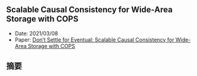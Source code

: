 ## Scalable Causal Consistency for Wide-Area Storage with COPS

- Date: 2021/03/08
- Paper: [Don’t Settle for Eventual: Scalable Causal Consistency for Wide-Area Storage with COPS](https://ipads.se.sjtu.edu.cn/courses/ads/paper/cops-sosp2011.pdf)



## 摘要

